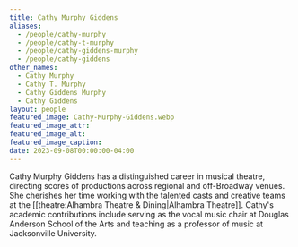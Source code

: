 ```yaml
---
title: Cathy Murphy Giddens
aliases: 
  - /people/cathy-murphy
  - /people/cathy-t-murphy
  - /people/cathy-giddens-murphy
  - /people/cathy-giddens
other_names:
  - Cathy Murphy
  - Cathy T. Murphy
  - Cathy Giddens Murphy
  - Cathy Giddens
layout: people
featured_image: Cathy-Murphy-Giddens.webp
featured_image_attr: 
featured_image_alt: 
featured_image_caption: 
date: 2023-09-08T00:00:00-04:00
---
```

Cathy Murphy Giddens has a distinguished career in musical theatre, directing scores of productions across regional and off-Broadway venues. She cherishes her time working with the talented casts and creative teams at the [[theatre:Alhambra Theatre & Dining|Alhambra Theatre]]. Cathy's academic contributions include serving as the vocal music chair at Douglas Anderson School of the Arts and teaching as a professor of music at Jacksonville University.